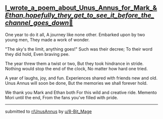 ## [I_wrote_a_poem_about_Unus_Annus_for_Mark_&_Ethan,_hopefully_they_get_to_see_it_before_the_channel_goes_down__🙂](https://www.reddit.com/r/UnusAnnus/comments/jrt75s/i_wrote_a_poem_about_unus_annus_for_mark_ethan/)
One year to do it all,
A journey like none other.
Embarked upon by two young men,
They made a work of wonder.

"The sky's the limit, anything goes!"
Such was their decree;
To their word they did hold,
Even braving pee.

The year threw them a twist or two,
But they took hindrance in stride.
Nothing would stop the end of the clock,
No matter how hard one tried.

A year of laughs, joy, and fun.
Experiences shared with friends new and old.
Unus Annus will soon be done,
But the memories we shall forever hold.

We thank you Mark and Ethan both
For this wild and creative ride.
Memento Mori until the end,
From the fans you've filled with pride.

---

submitted to [r/UnusAnnus](https://www.reddit.com/r/UnusAnnus) by [u/8-Bit_Mage](https://www.reddit.com/user/8-Bit_Mage)
